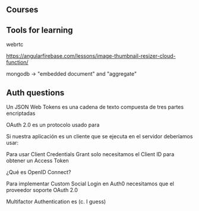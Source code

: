 ## Courses

## Tools for learning

webrtc

https://angularfirebase.com/lessons/image-thumbnail-resizer-cloud-function/

mongodb -> "embedded document" and "aggregate"

## Auth questions

Un JSON Web Tokens es una cadena de texto compuesta de tres partes encriptadas

OAuth 2.0 es un protocolo usado para

Si nuestra aplicación es un cliente que se ejecuta en el servidor deberíamos usar:

Para usar Client Credentials Grant solo necesitamos el Client ID para obtener un Access Token

¿Qué es OpenID Connect?

Para implementar Custom Social Login en Auth0 necesitamos que el proveedor soporte OAuth 2.0

Multifactor Authentication es (c. I guess)
